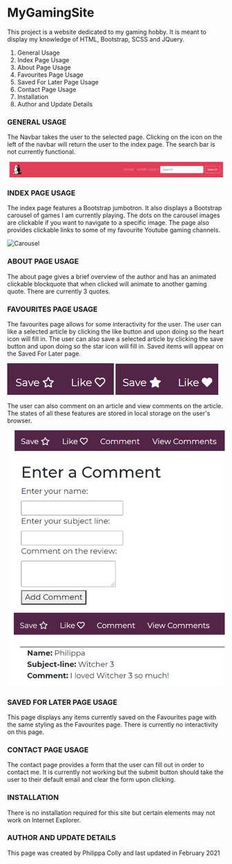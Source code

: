 # MyGamingSite

This project is a website dedicated to my gaming hobby. It is meant to display my knowledge of HTML, Bootstrap, SCSS and JQuery. 

1. General Usage
1. Index Page Usage
1. About Page Usage
1. Favourites Page Usage
1. Saved For Later Page Usage
1. Contact Page Usage
1. Installation
1. Author and Update Details 

### GENERAL USAGE

The Navbar takes the user to the selected page. Clicking on the icon on the left of the navbar will return the user to the index page. The search bar is not currently functional.

![Image of navbar](readme-images/navbar.png)

### INDEX PAGE USAGE

The index page features a Bootstrap jumbotron. It also displays a Bootstrap carousel of games I am currently playing. The dots on the carousel images are clickable if you want to navigate to a specific image. The page also provides clickable links to some of my favourite Youtube gaming channels.

![Carousel](readme-image/carousel.png)

### ABOUT PAGE USAGE

The about page gives a brief overview of the author and has an animated clickable blockquote that when clicked will animate to another gaming quote. There are currently 3 quotes.  

### FAVOURITES PAGE USAGE

The favourites page allows for some interactivity for the user. The user can like a selected article by clicking the like button and upon doing so the heart icon will fill in. The user can also save a selected article by clicking the save button and upon doing so the star icon will fill in. Saved items will appear on the Saved For Later page. 

![Save and like buttons empty](readme-images/save-like-outline.png)
![Save and like buttons filled in](readme-images/save-like-solid.png)

The user can also comment on an article and view comments on the article. The states of all these features are stored in local storage on the user's browser. 

![Comments form](readme-images/comment-form.png)
![View comments](readme-images/view-comment.png)


### SAVED FOR LATER PAGE USAGE

This page displays any items currently saved on the Favourites page with the same styling as the Favourites page. There is currently no interactivity on this page.

### CONTACT PAGE USAGE

The contact page provides a form that the user can fill out in order to contact me. It is currently not working but the submit button should take the user to their default email and clear the form upon clicking. 

### INSTALLATION

There is no installation required for this site but certain elements may not work on Internet Explorer.

### AUTHOR AND UPDATE DETAILS

This page was created by Philippa Colly and last updated in February 2021

